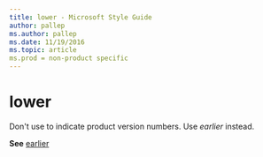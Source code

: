 ```yaml
---
title: lower - Microsoft Style Guide
author: pallep
ms.author: pallep
ms.date: 11/19/2016
ms.topic: article
ms.prod = non-product specific
---
```


# lower

Don't use to indicate product version numbers. Use *earlier* instead.

**See** [earlier](/style-guide/a-z-word-list-term-collections/e/earlier)
